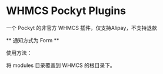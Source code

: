 # WHMCS Pockyt Plugins

一个 Pockyt 的非官方 WHMCS 插件，仅支持Alipay，不支持退款

** 通知方式为 Form **

使用方法：

将 modules 目录覆盖到 WHMCS 的根目录下。